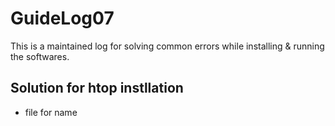 # GuideLog07
This is a maintained log for solving common errors while installing & running the softwares.

## Solution for htop instllation
* file for name

